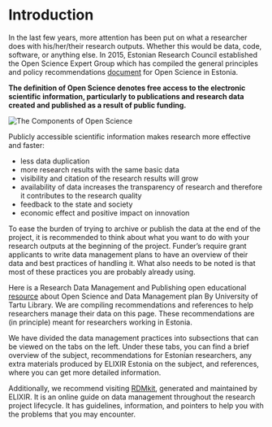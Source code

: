  
 # Introduction

In the last few years, more attention has been put on what a researcher does with his/her/their research outputs. Whether this would be data, code, software, or anything else. In 2015, Estonian Research Council established the Open Science Expert Group which has compiled the general principles and policy recommendations [document](https://www.etag.ee/wp-content/uploads/2016/07/Avatud_Teadus_Eestis_1.0.pdf) for Open Science in Estonia.

**The definition of Open Science denotes free access to the electronic scientific information, particularly to publications and research data created and published as a result of public funding.**

![The Components of Open Science](/Users/dianapilvar/Documents/OLS-cohort7/Components_of_Open_Science_UNESCO_2020.png)

Publicly accessible scientific information makes research more effective and faster:
- less data duplication 
- more research results with the same basic data 
- visibility and citation of the research results will grow 
- availability of data increases the transparency of research and therefore it contributes to the research quality 
- feedback to the state and society
- economic effect and positive impact on innovation

To ease the burden of trying to archive or publish the data at the end of the project, it is recommended to think about what you want to do with your research outputs at the beginning of the project. Funder’s require grant applicants to write data management plans to have an overview of their data and best practices of handling it. What also needs to be noted is that most of these practices you are probably already using.

Here is a Research Data Management and Publishing open educational [resource](https://sisu.ut.ee/andmekursus/home0) about Open Science and Data Management plan By University of Tartu Library. 
We are compiling recommendations and references to help researchers manage their data on this page. These recommendations are (in principle) meant for researchers working in Estonia. 

We have divided the data management practices into subsections that can be viewed on the tabs on the left. Under these tabs, you can find a brief overview of the subject, recommendations for Estonian researchers, any extra materials produced by ELIXIR Estonia on the subject, and references, where you can get more detailed information. 

Additionally, we recommend visiting [RDMkit](https://rdmkit.elixir-europe.org/), generated and maintained by ELIXIR. It is an online guide on data management throughout the research project lifecycle. It has guidelines, information, and pointers to help you with the problems that you may encounter. 
